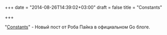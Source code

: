 +++
date = "2014-08-26T14:39:02+03:00"
draft = false
title = "Constants"

+++

<p>&quot;<a href="http://blog.golang.org/constants">Constants</a>&quot; - Новый пост от Роба Пайка в официальном Go блоге.</p>

